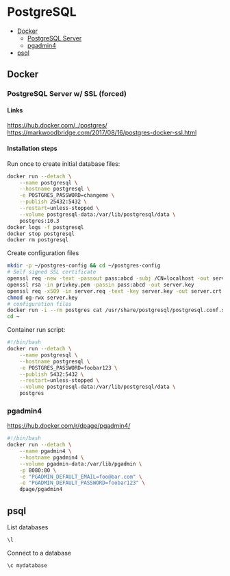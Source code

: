 # PostgreSQL

- [Docker](#docker)
  - [PostgreSQL Server](#postgresql-server)
  - [pgadmin4](#pgadmin4)
- [psql](#psql)

## Docker

### PostgreSQL Server w/ SSL (forced)

#### Links

https://hub.docker.com/_/postgres/
https://markwoodbridge.com/2017/08/16/postgres-docker-ssl.html

#### Installation steps

Run once to create initial database files:

```bash
docker run --detach \
    --name postgresql \
    --hostname postgresql \
    -e POSTGRES_PASSWORD=changeme \
    --publish 25432:5432 \
    --restart=unless-stopped \
    --volume postgresql-data:/var/lib/postgresql/data \
    postgres:10.3
docker logs -f postgresql
docker stop postgresql
docker rm postgresql
```

Create configuration files

```bash
mkdir -p ~/postgres-config && cd ~/postgres-config
# Self signed SSL certificate
openssl req -new -text -passout pass:abcd -subj /CN=localhost -out server.req
openssl rsa -in privkey.pem -passin pass:abcd -out server.key
openssl req -x509 -in server.req -text -key server.key -out server.crt
chmod og-rwx server.key
# configuration files
docker run -i --rm postgres cat /usr/share/postgresql/postgresql.conf.sample > my-postgres.conf
cd ~
```

Container run script:

```bash
#!/bin/bash
docker run --detach \
    --name postgresql \
    --hostname postgresql \
    -e POSTGRES_PASSWORD=foobar123 \
    --publish 5432:5432 \
    --restart=unless-stopped \
    --volume postgresql-data:/var/lib/postgresql/data \
    postgres
```

### pgadmin4

https://hub.docker.com/r/dpage/pgadmin4/

```bash
#!/bin/bash
docker run --detach \
    --name pgadmin4 \
    --hostname pgadmin4 \
    --volume pgadmin-data:/var/lib/pgadmin \
    -p 8080:80 \
    -e "PGADMIN_DEFAULT_EMAIL=foo@bar.com" \
    -e "PGADMIN_DEFAULT_PASSWORD=foobar123" \
    dpage/pgadmin4
```

## psql


List databases

```bash
\l
```

Connect to a database

```bash
\c mydatabase
```
